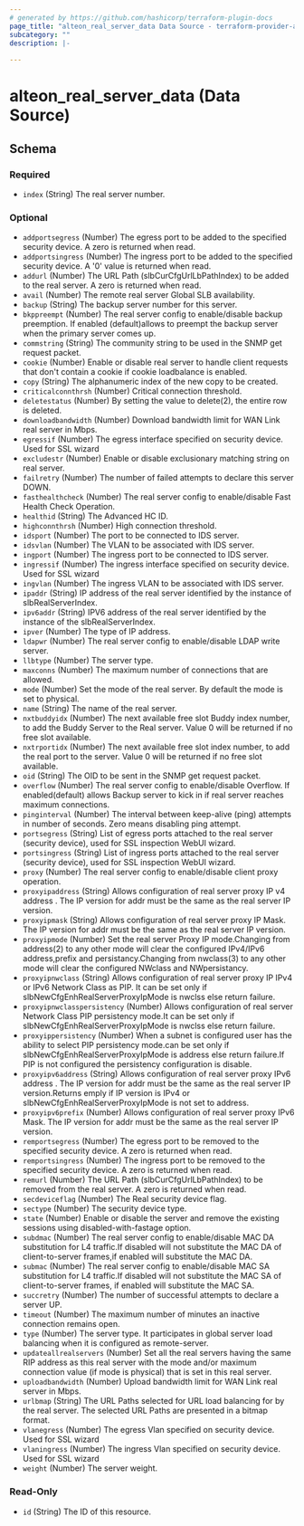 ```yaml
---
# generated by https://github.com/hashicorp/terraform-plugin-docs
page_title: "alteon_real_server_data Data Source - terraform-provider-alteon"
subcategory: ""
description: |-
  
---
```


# alteon_real_server_data (Data Source)





<!-- schema generated by tfplugindocs -->
## Schema

### Required

- `index` (String) The real server number.

### Optional

- `addportsegress` (Number) The egress port to be added to the specified security device. A zero is returned when read.
- `addportsingress` (Number) The ingress port to be added to the specified security device. A '0' value is returned when read.
- `addurl` (Number) The URL Path (slbCurCfgUrlLbPathIndex) to be added to the real server. A zero is returned when read.
- `avail` (Number) The remote real server Global SLB availability.
- `backup` (String) The backup server number for this server.
- `bkppreempt` (Number) The real server config to enable/disable backup preemption. If enabled (default)allows to preempt the backup server when the primary server comes up.
- `commstring` (String) The community string to be used in the SNMP get request packet.
- `cookie` (Number) Enable or disable real server to handle client requests that don't contain a cookie if cookie loadbalance is enabled.
- `copy` (String) The alphanumeric index of the new copy to be created.
- `criticalconnthrsh` (Number) Critical connection threshold.
- `deletestatus` (Number) By setting the value to delete(2), the entire row is deleted.
- `downloadbandwidth` (Number) Download bandwidth limit for WAN Link real server in Mbps.
- `egressif` (Number) The egress interface specified on security device. Used for SSL wizard
- `excludestr` (Number) Enable or disable exclusionary matching string on real server.
- `failretry` (Number) The number of failed attempts to declare this server DOWN.
- `fasthealthcheck` (Number) The real server config to enable/disable Fast Health Check Operation.
- `healthid` (String) The Advanced HC ID.
- `highconnthrsh` (Number) High connection threshold.
- `idsport` (Number) The port to be connected to IDS server.
- `idsvlan` (Number) The VLAN to be associated with IDS server.
- `ingport` (Number) The ingress port to be connected to IDS server.
- `ingressif` (Number) The ingress interface specified on security device. Used for SSL wizard
- `ingvlan` (Number) The ingress VLAN to be associated with IDS server.
- `ipaddr` (String) IP address of the real server identified by the instance of slbRealServerIndex.
- `ipv6addr` (String) IPV6 address of the real server identified by the instance of the slbRealServerIndex.
- `ipver` (Number) The type of IP address.
- `ldapwr` (Number) The real server config to enable/disable LDAP write server.
- `llbtype` (Number) The server type.
- `maxconns` (Number) The maximum number of connections that are allowed.
- `mode` (Number) Set the mode of the real server. By default the mode is set to physical.
- `name` (String) The name of the real server.
- `nxtbuddyidx` (Number) The next available free slot Buddy index number, to add the Buddy Server to the Real server. Value 0 will be returned if no free slot available.
- `nxtrportidx` (Number) The next available free slot index number, to add the real port to the server. Value 0 will be returned if no free slot available.
- `oid` (String) The OID to be sent in the SNMP get request packet.
- `overflow` (Number) The real server config to enable/disable Overflow. If enabled(default) allows Backup server to kick in if real server reaches maximum connections.
- `pinginterval` (Number) The interval between keep-alive (ping) attempts in number of seconds. Zero means disabling ping attempt.
- `portsegress` (String) List of egress ports attached to the real server (security device), used for SSL inspection WebUI wizard.
- `portsingress` (String) List of ingress ports attached to the real server (security device), used for SSL inspection WebUI wizard.
- `proxy` (Number) The real server config to enable/disable client proxy operation.
- `proxyipaddress` (String) Allows configuration of real server proxy IP v4 address . The IP version for addr must be the same as the real server IP version.
- `proxyipmask` (String) Allows configuration of real server proxy IP Mask. The IP version for addr must be the same as the real server IP version.
- `proxyipmode` (Number) Set the real server Proxy IP mode.Changing from address(2) to any other mode will clear the configured IPv4/IPv6 address,prefix and persistancy.Changing from nwclass(3) to any other mode will clear the configured NWclass and NWpersistancy.
- `proxyipnwclass` (String) Allows configuration of real server proxy IP IPv4 or IPv6 Network Class as PIP. It can be set only if slbNewCfgEnhRealServerProxyIpMode is nwclss else return failure.
- `proxyipnwclasspersistency` (Number) Allows configuration of real server Network Class PIP persistency mode.It can be set only if slbNewCfgEnhRealServerProxyIpMode is nwclss else return failure.
- `proxyippersistency` (Number) When a subnet is configured user has the ability to select PIP persistency mode.can be set only if slbNewCfgEnhRealServerProxyIpMode is address else return failure.If PIP is not configured the persistency configuration is disable.
- `proxyipv6address` (String) Allows configuration of real server proxy IPv6 address . The IP version for addr must be the same as the real server IP version.Returns emply if IP version is IPv4 or slbNewCfgEnhRealServerProxyIpMode is not set to address.
- `proxyipv6prefix` (Number) Allows configuration of real server proxy IPv6 Mask. The IP version for addr must be the same as the real server IP version.
- `remportsegress` (Number) The egress port to be removed to the specified security device. A zero is returned when read.
- `remportsingress` (Number) The ingress port to be removed to the specified security device. A zero is returned when read.
- `remurl` (Number) The URL Path (slbCurCfgUrlLbPathIndex) to be removed from the real server. A zero is returned when read.
- `secdeviceflag` (Number) The Real security device flag.
- `sectype` (Number) The security device type.
- `state` (Number) Enable or disable the server and remove the existing sessions using disabled-with-fastage option.
- `subdmac` (Number) The real server config to enable/disable MAC DA substitution for L4 traffic.If disabled will not substitute the MAC DA of client-to-server frames,if enabled will substitute the MAC DA.
- `submac` (Number) The real server config to enable/disable MAC SA substitution for L4 traffic.If disabled will not substitute the MAC SA of client-to-server frames, if enabled will substitute the MAC SA.
- `succretry` (Number) The number of successful attempts to declare a server UP.
- `timeout` (Number) The maximum number of minutes an inactive connection remains open.
- `type` (Number) The server type. It participates in global server load balancing when it is configured as remote-server.
- `updateallrealservers` (Number) Set all the real servers having the same RIP address as this real server with the mode and/or maximum connection value (if mode is physical) that is set in this real server.
- `uploadbandwidth` (Number) Upload bandwidth limit for WAN Link real server in Mbps.
- `urlbmap` (String) The URL Paths selected for URL load balancing for by the real server. The selected URL Paths are presented in a bitmap format.
- `vlanegress` (Number) The egress Vlan specified on security device. Used for SSL wizard
- `vlaningress` (Number) The ingress Vlan specified on security device. Used for SSL wizard
- `weight` (Number) The server weight.

### Read-Only

- `id` (String) The ID of this resource.
